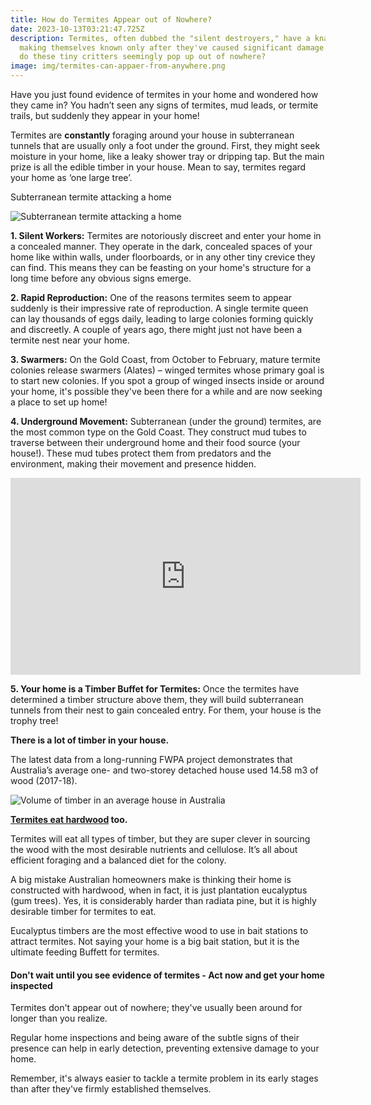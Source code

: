 ```yaml
---
title: How do Termites Appear out of Nowhere?
date: 2023-10-13T03:21:47.725Z
description: Termites, often dubbed the "silent destroyers," have a knack for
  making themselves known only after they've caused significant damage. But how
  do these tiny critters seemingly pop up out of nowhere?
image: img/termites-can-appaer-from-anywhere.png
---
```

Have you just found evidence of termites in your home and wondered how they came in? You hadn’t seen any signs of termites, mud leads, or termite trails, but suddenly they appear in your home!

Termites are **constantly** foraging around your house in subterranean tunnels that are usually only a foot under the ground. First, they might seek moisture in your home, like a leaky shower tray or dripping tap. But the main prize is all the edible timber in your house. Mean to say, termites regard your home as ‘one large tree’.

Subterranean termite attacking a home 

![Subterranean termite attacking a home](img/termites-attacking-a-house.png)

**1. Silent Workers:** Termites are notoriously discreet and enter your home in a concealed manner. They operate in the dark, concealed spaces of your home like within walls, under floorboards, or in any other tiny crevice they can find. This means they can be feasting on your home's structure for a long time before any obvious signs emerge.

**2. Rapid Reproduction:** One of the reasons termites seem to appear suddenly is their impressive rate of reproduction. A single termite queen can lay thousands of eggs daily, leading to large colonies forming quickly and discreetly. A couple of years ago, there might just not have been a termite nest near your home.

**3. Swarmers:** On the Gold Coast, from October to February, mature termite colonies release swarmers (Alates) – winged termites whose primary goal is to start new colonies. If you spot a group of winged insects inside or around your home, it's possible they've been there for a while and are now seeking a place to set up home!

**4. Underground Movement:** Subterranean (under the ground) termites, are the most common type on the Gold Coast. They construct mud tubes to traverse between their underground home and their food source (your house!). These mud tubes protect them from predators and the environment, making their movement and presence hidden.

<iframe width="560" height="315" src="https://www.youtube.com/embed/nQrQIAoJwSA?si=yBVlUTK1mF_l46rN" title="YouTube video player" frameborder="0" allow="accelerometer; autoplay; clipboard-write; encrypted-media; gyroscope; picture-in-picture; web-share" allowfullscreen></iframe>

**5. Your home is a Timber Buffet for Termites:** Once the termites have determined a timber structure above them, they will build subterranean tunnels from their nest to gain concealed entry. For them, your house is the trophy tree!

**There is a lot of timber in your house.**

The latest data from a long-running FWPA project demonstrates that Australia’s average one- and two-storey detached house used 14.58 m3 of wood (2017-18).

![Volume of timber in an average house in Australia](img/how-much-timber-termites-can-eat-in-your-home.png)

**[Termites eat hardwood](https://www.conquertermites.com.au/admin/#/collections/article/entries/2023-01-11-will-termites-white-ants-eat-hardwood) too.**

Termites will eat all types of timber, but they are super clever in sourcing the wood with the most desirable nutrients and cellulose. It’s all about efficient foraging and a balanced diet for the colony.

A big mistake Australian homeowners make is thinking their home is constructed with hardwood, when in fact, it is just plantation eucalyptus (gum trees). Yes, it is considerably harder than radiata pine, but it is highly desirable timber for termites to eat.

Eucalyptus timbers are the most effective wood to use in bait stations to attract termites. Not saying your home is a big bait station, but it is the ultimate feeding Buffett for termites.

#### Don't wait until you see evidence of termites - Act now and get your home inspected

Termites don't appear out of nowhere; they've usually been around for longer than you realize. 

Regular home inspections and being aware of the subtle signs of their presence can help in early detection, preventing extensive damage to your home. 

Remember, it's always easier to tackle a termite problem in its early stages than after they've firmly established themselves.